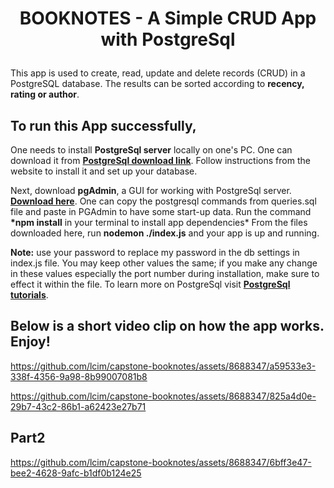 #              <p style="text-align: center;">BOOKNOTES - A Simple CRUD App with PostgreSql </p>

This app is used to create, read, update and delete records (CRUD) in a PostgreSQL database. The results can be sorted according to __recency, rating or author__.

## To run this App successfully, 
One needs to install __PostgreSql server__ locally on one's PC. One can download it from **[PostgreSql download link](https://www.postgresql.org/download/)**. 
Follow instructions from the website to install it and set up your database.

Next, download __pgAdmin__, a GUI for working with PostgreSql server. __[Download here](https://www.pgadmin.org/download/)__.
One can copy the postgresql commands from queries.sql file and paste in PGAdmin to have some start-up data.
Run the command __*npm install__ in your terminal to install app dependencies*
From the files downloaded here, run __nodemon ./index.js__ and your app is up and running.

__Note:__ use your password to replace my password in the db settings in index.js file. You may keep other values the same; if you make any change in these
values especially the port number during installation, make sure to effect it within the file. To learn more on PostgreSql visit __[PostgreSql tutorials](https://www.postgresqltutorial.com/)__.

## Below is a short video clip on how the app works. Enjoy!

https://github.com/lcim/capstone-booknotes/assets/8688347/a59533e3-338f-4356-9a98-8b99007081b8


https://github.com/lcim/capstone-booknotes/assets/8688347/825a4d0e-29b7-43c2-86b1-a62423e27b71
## Part2




https://github.com/lcim/capstone-booknotes/assets/8688347/6bff3e47-bee2-4628-9afc-b1df0b124e25

